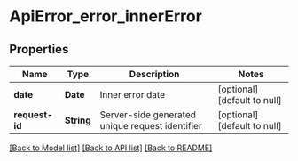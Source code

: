 # ApiError_error_innerError
## Properties

| Name | Type | Description | Notes |
|------------ | ------------- | ------------- | -------------|
| **date** | **Date** | Inner error date | [optional] [default to null] |
| **request-id** | **String** | Server-side generated unique request identifier | [optional] [default to null] |

[[Back to Model list]](../README.md#documentation-for-models) [[Back to API list]](../README.md#documentation-for-api-endpoints) [[Back to README]](../README.md)

